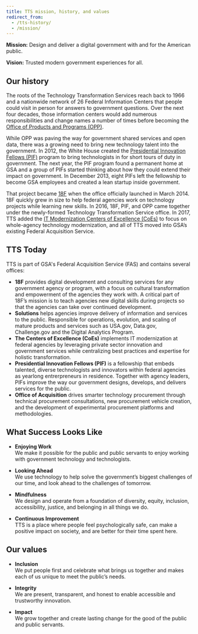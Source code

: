 ```yaml
---
title: TTS mission, history, and values
redirect_from:
  - /tts-history/
  - /mission/
---
```


**Mission:** Design and deliver a digital government with and for the American public.

**Vision:** Trusted modern government experiences for all.

## Our history

The roots of the Technology Transformation Services reach back to 1966 and a nationwide network of 26 Federal Information Centers that people could visit in person for answers to government questions. Over the next four decades, those information centers would add numerous responsibilities and change names a number of times before becoming the [Office of Products and Programs (OPP)]({{site.baseurl}}/office-of-products-and-programs/).

While OPP was paving the way for government shared services and open data, there was a growing need to bring new technology talent into the government. In 2012, the White House created the [Presidential Innovation Fellows (PIF)](https://presidentialinnovationfellows.gov/) program to bring technologists in for short tours of duty in government. The next year, the PIF program found a permanent home at GSA and a group of PIFs started thinking about how they could extend their impact on government. In December 2013, eight PIFs left the fellowship to become GSA employees and created a lean startup inside government.

That project became [18F](https://18f.gsa.gov/) when the office officially launched in March 2014. 18F quickly grew in size to help federal agencies work on technology projects while learning new skills. In 2016, 18F, PIF, and OPP came together under the newly-formed Technology Transformation Service office. In 2017, TTS added the [IT Modernization Centers of Excellence (CoEs)](https://coe.gsa.gov/) to focus on whole-agency technology modernization, and all of TTS moved into GSA’s existing Federal Acquisition Service.

## TTS Today

TTS is part of GSA's Federal Acquisition Service (FAS) and contains several offices:

- **18F** provides digital development and consulting services for any government agency or program, with a focus on cultural transformation and empowerment of the agencies they work with. A critical part of 18F’s mission is to teach agencies new digital skills during projects so that the agencies can take over continued development.
- **Solutions** helps agencies improve delivery of information and services to the public. Responsible for operations, evolution, and scaling of mature products and services such as USA.gov, Data.gov, Challenge.gov and the Digital Analytics Program.
- **The Centers of Excellence (CoEs)** implements IT modernization at federal agencies by leveraging private sector innovation and government services while centralizing best practices and expertise for holistic transformation.
- **Presidential Innovation Fellows (PIF)** is a fellowship that embeds talented, diverse technologists and innovators within federal agencies as yearlong entrerpreneurs in residence. Together with agency leaders, PIFs improve the way our government designs, develops, and delivers services for the public.
- **Office of Acquisition** drives smarter technology procurement through technical procurement consultations, new procurement vehicle creation, and the development of experimental procurement platforms and methodologies.

## What Success Looks Like

- **Enjoying Work**  
We make it possible for the public and public servants to enjoy working with government technology and technologists.


- **Looking Ahead**  
We use technology to help solve the government’s biggest challenges of our time, and look ahead to the challenges of tomorrow.


- **Mindfulness**  
We design and operate from a foundation of diversity, equity, inclusion, accessibility, justice, and belonging in all things we do.


- **Continuous Improvement**  
TTS is a place where people feel psychologically safe, can make a positive impact on society, and are better for their time spent here.


## Our values

- **Inclusion**  
   We put people first and celebrate what brings us together and makes each of us unique to meet the public’s needs.

- **Integrity**  
   We are present, transparent, and honest to enable accessible and trustworthy innovation.

- **Impact**  
   We grow together and create lasting change for the good of the public and public servants.
